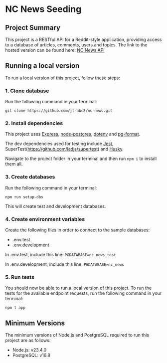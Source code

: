 # NC News Seeding

## Project Summary
This project is a RESTful API for a Reddit-style application, providing access to a database of articles, comments, users and topics. The link to the hosted version can be found here: [NC News API](https://nc-news-i5we.onrender.com/api)

## Running a local version
To run a local version of this project, follow these steps:

### 1. Clone database
Run the following command in your terminal:

`git clone https://github.com/jt-abc8/nc-news.git`

### 2. Install dependencies
This project uses [Express](https://expressjs.com/), [node-postgres](https://node-postgres.com/), [dotenv](https://github.com/motdotla/dotenv) and [pg-format](https://github.com/datalanche/node-pg-format). 

The dev dependencies used for testing include [Jest](https://jestjs.io/), SuperTest(https://github.com/ladjs/supertest) and [Husky](https://github.com/typicode/husky). 

Navigate to the project folder in your terminal and then run `npm i` to install them all.

### 3. Create databases
Run the following command in your terminal: 

`npm run setup-dbs` 

This will create test and development databases.

### 4. Create environment variables
Create the following files in order to connect to the sample databases:

- .env.test
- .env.development

In .env.test, include this line:
`PGDATABASE=nc_news_test`

In .env.development, include this line:
`PGDATABASE=nc_news`

### 5. Run tests
You should now be able to run a local version of this project. To run the tests for the available endpoint requests, run the following command in your terminal: 

`npm t app`

## Minimum Versions
The minimum versions of Node.js and PostgreSQL required to run this project are as follows:
- Node.js: v23.4.0
- PostgreSQL: v16.8
